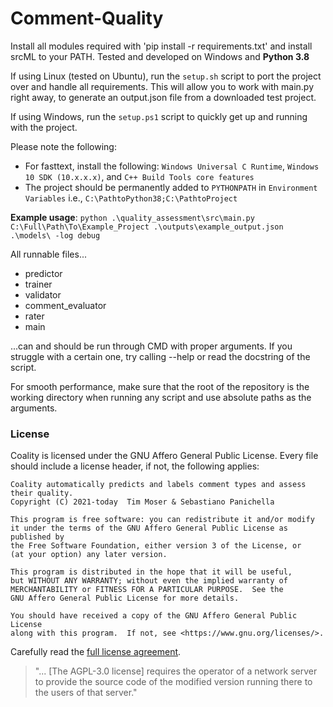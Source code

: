 # Comment-Quality
Install all modules required with 'pip install -r requirements.txt' and install srcML to your PATH. Tested and developed on Windows and **Python 3.8**

If using Linux (tested on Ubuntu), run the `setup.sh` script to port the project over and handle all requirements. This will allow you to work with main.py right away, to generate an output.json file from a downloaded test project. 

If using Windows, run the `setup.ps1` script to quickly get up and running with the project.

Please note the following:

* For fasttext, install the following: `Windows Universal C Runtime`, `Windows 10 SDK (10.x.x.x)`, and `C++ Build Tools core features`
* The project should be permanently added to `PYTHONPATH` in `Environment Variables` i.e., `C:\PathtoPython38;C:\PathtoProject`

**Example usage**:
`python .\quality_assessment\src\main.py C:\Full\Path\To\Example_Project .\outputs\example_output.json .\models\ -log debug`

All runnable files...
- predictor
- trainer
- validator
- comment_evaluator
- rater
- main

...can and should be run through CMD with proper arguments. If you struggle with a certain one, try calling --help or
read the docstring of the script.

For smooth performance, make sure that the root of the repository is the working directory when running any script
and use absolute paths as the arguments.

### License

Coality is licensed under the GNU Affero General Public License. Every file should include a license header, if not, the following applies:

```
Coality automatically predicts and labels comment types and assess their quality.
Copyright (C) 2021-today  Tim Moser & Sebastiano Panichella

This program is free software: you can redistribute it and/or modify
it under the terms of the GNU Affero General Public License as published by
the Free Software Foundation, either version 3 of the License, or
(at your option) any later version.

This program is distributed in the hope that it will be useful,
but WITHOUT ANY WARRANTY; without even the implied warranty of
MERCHANTABILITY or FITNESS FOR A PARTICULAR PURPOSE.  See the
GNU Affero General Public License for more details.

You should have received a copy of the GNU Affero General Public License
along with this program.  If not, see <https://www.gnu.org/licenses/>. 
```

Carefully read the [full license agreement](https://www.gnu.org/licenses/agpl-3.0.en.html).

> "... [The AGPL-3.0 license] requires the operator of a network server to provide the source code of the modified version running there to the users of that server."
